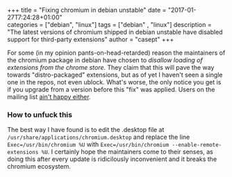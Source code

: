 +++
title = "Fixing chromium in debian unstable"
date = "2017-01-27T7:24:28+01:00"                                                                                             
categories = ["debian", "linux"]
tags = ["debian" , "linux"]
description = "The latest versions of chromium shipped in debian unstable have disabled support for third-party extensions"
author = "casept"
+++

For some (in my opinion pants-on-head-retarded) reason the maintainers of the chromium package in debian have chosen to *disallow loading of extensions from the chrome store*.
They claim that this will pave the way towards "distro-packaged" extensions, but as of yet I haven't seen a single one in the repos, not even ublock.
What's worse, the only notice you get is if you upgrade from a version before this "fix" was applied.
Users on the mailing list [ain't happy either](https://lists.alioth.debian.org/pipermail/pkg-chromium-maint/2017-January/008959.html).

### How to unfuck this ###  
The best way I have found is to edit the .desktop file at `/usr/share/applications/chromium.desktop` and replace the line `Exec=/usr/bin/chromium %U` with `Exec=/usr/bin/chromium --enable-remote-extensions %U`.
I certainly hope the maintainers come to their senses, as doing this after every update is ridicilously inconvenient and it breaks the chromium ecosystem.
